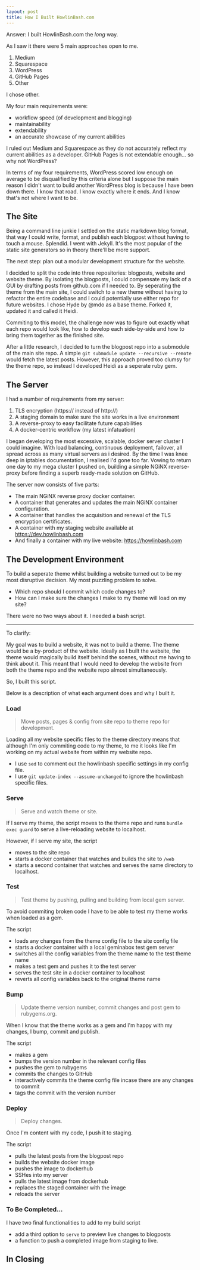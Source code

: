 ```yaml
---
layout: post
title: How I Built HowlinBash.com
---
```


Answer: I built HowlinBash.com the *long* way.

As I saw it there were 5 main approaches open to me.

1. Medium
2. Squarespace
3. WordPress
4. GitHub Pages
5. Other

I chose other.

My four main requirements were:

- workflow speed (of development and blogging)
- maintainability
- extendability
- an accurate showcase of my current abilities

I ruled out Medium and Squarespace as they do not accurately reflect my current abilities as a developer. GitHub Pages is not extendable enough... so why not WordPress?

In terms of my four requirements, WordPress scored low enough on average to be disqualified by this criteria alone but I suppose the main reason I didn't want to build another WordPress blog is because I have been down there. I know that road. I know exactly where it ends. And I know that's not where I want to be.


## The Site

Being a command line junkie I settled on the static markdown blog format, that way I could write, format, and publish each blogpost without having to touch a mouse. Splendid. I went with Jekyll. It's the most popular of the static site generators so in theory there'll be more support.

The next step: plan out a modular development structure for the website.

I decided to split the code into three repositories: blogposts, website and website theme. By isolating the blogposts, I could compensate my lack of a GUI by drafting posts from github.com if I needed to. By seperating the theme from the main site, I could switch to a new theme without having to refactor the entire codebase and I could potentially use either repo for future websites. I chose Hyde by @mdo as a base theme. Forked it, updated it and called it Heidi.

Commiting to this model, the challenge now was to figure out exactly what each repo would look like, how to develop each side-by-side and how to bring them together as the finished site. 

After a little research, I decided to turn the blogpost repo into a submodule of the main site repo. A simple `git submodule update --recursive --remote` would fetch the latest posts. However, this approach proved too clumsy for the theme repo, so instead I developed Heidi as a seperate ruby gem.


## The Server

I had a number of requirements from my server:

1. TLS encryption (https:// instead of http://)
2. A staging domain to make sure the site works in a live environment
3. A reverse-proxy to easy facilitate future capabilities
4. A docker-centric workflow (my latest infatuation)

I began developing the most excessive, scalable, docker server cluster I could imagine. With load balancing, continuous deployment, failover, all spread across as many virtual servers as i desired. By the time I was knee deep in iptables documentation, I realised I'd gone too far. Vowing to return one day to my mega cluster I pushed on, building a simple NGiNX reverse-proxy before finding a superb ready-made solution on GitHub.

The server now consists of five parts:

- The main NGiNX reverse proxy docker container.
- A container that generates and updates the main NGiNX container configuration.
- A container that handles the acquisition and renewal of the TLS encryption certificates.
- A container with my staging website available at https://dev.howlinbash.com
- And finally a container with my live website: https://howlinbash.com


## The Development Environment

To build a seperate theme whilst building a website turned out to be my most disruptive decision. My most puzzling problem to solve.
- Which repo should I commit which code changes to?
- How can I make sure the changes I make to my theme will load on my site?

There were no two ways about it. I needed a bash script.

---

To clarify:

My goal was to build a website, it was not to build a theme. The theme would be a by-product of the website. Ideally as I built the website, the theme would magically build itself behind the scenes, without me having to think about it. This meant that I would need to develop the website from both the theme repo and the website repo almost simultaneously.

So, I built this script.

Below is a description of what each argument does and why I built it.

### Load
> Move posts, pages & config from site repo to theme repo for development.

Loading all my website specific files to the theme directory means that although I'm only commiting code to my theme, to me it looks like I'm working on my actual website from within my website repo.

- I use `sed` to comment out the howlinbash specific settings in my config file.
- I use `git update-index --assume-unchanged` to ignore the howlinbash specific files.

### Serve
> Serve and watch theme or site.

If I serve my theme, the script moves to the theme repo and runs `bundle exec guard` to serve a live-reloading website to localhost.

However, if I serve my site, the script 
- moves to the site repo
- starts a docker container that watches and builds the site to `/web`
- starts a second container that watches and serves the same directory to localhost.

### Test
> Test theme by pushing, pulling and building from local gem server.

To avoid commiting broken code I have to be able to test my theme works when loaded as a gem.

The script 
- loads any changes from the theme config file to the site config file
- starts a docker container with a local geminabox test gem server
- switches all the config variables from the theme name to the test theme name
- makes a test gem and pushes it to the test server
- serves the test site in a docker container to localhost
- reverts all config variables back to the original theme name

### Bump
> Update theme version number, commit changes and post gem to rubygems.org.

When I know that the theme works as a gem and I'm happy with my changes, I bump, commit and publish.

The script
- makes a gem
- bumps the version number in the relevant config files
- pushes the gem to rubygems
- commits the changes to GitHub
- interactively commits the theme config file incase there are any changes to commit
- tags the commit with the version number

### Deploy
> Deploy changes.

Once I'm content with my code, I push it to staging.

The script
- pulls the latest posts from the blogpost repo
- builds the website docker image
- pushes the image to dockerhub
- SSHes into my server
- pulls the latest image from dockerhub
- replaces the staged container with the image
- reloads the server

### To Be Completed...

I have two final functionalities to add to my build script
- add a third option to `serve` to preview live changes to blogposts
- a function to push a completed image from staging to live.

## In Closing


